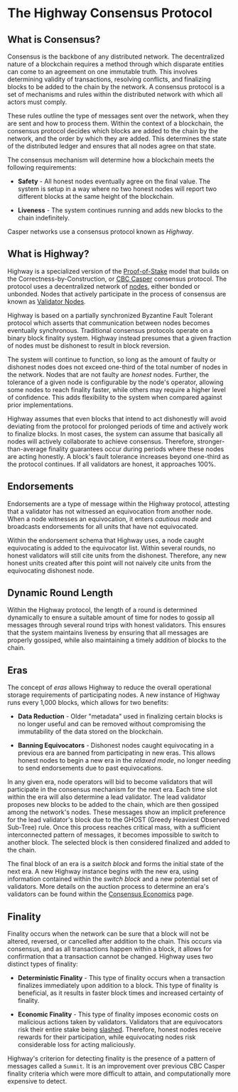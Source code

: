 # The Highway Consensus Protocol

## What is Consensus?

Consensus is the backbone of any distributed network. The decentralized nature of a blockchain requires a method through which disparate entities can come to an agreement on one immutable truth. This involves determining validity of transactions, resolving conflicts, and finalizing blocks to be added to the chain by the network. A consensus protocol is a set of mechanisms and rules within the distributed network with which all actors must comply.

These rules outline the type of messages sent over the network, when they are sent and how to process them. Within the context of a blockchain, the consensus protocol decides which blocks are added to the chain by the network, and the order by which they are added. This determines the state of the distributed ledger and ensures that all nodes agree on that state.

The consensus mechanism will determine how a blockchain meets the following requirements:

*   **Safety** - All honest nodes eventually agree on the final value. The system is setup in a way where no two honest nodes will report two different blocks at the same height of the blockchain.

*   **Liveness** - The system continues running and adds new blocks to the chain indefinitely.

Casper networks use a consensus protocol known as *Highway*.

## What is Highway?

Highway is a specialized version of the [Proof-of-Stake](/glossary/P/#proof-of-stake) model that builds on the Correctness-by-Construction, or [CBC Casper](/glossary/C/#cbc) consensus protocol. The protocol uses a decentralized network of [nodes](/glossary/N/#node), either bonded or unbonded. Nodes that actively participate in the process of consensus are known as [Validator Nodes](/glossary/V/#validator).

Highway is based on a partially synchronized Byzantine Fault Tolerant protocol which asserts that communication between nodes becomes eventually synchronous. Traditional consensus protocols operate on a binary block finality system. Highway instead presumes that a given fraction of nodes must be dishonest to result in block reversion.

The system will continue to function, so long as the amount of faulty or dishonest nodes does not exceed one-third of the total number of nodes in the network. Nodes that are not faulty are *honest* nodes. Further, the tolerance of a given node is configurable by the node's operator, allowing some nodes to reach finality faster, while others may require a higher level of confidence. This adds flexibility to the system when compared against prior implementations.

Highway assumes that even blocks that intend to act dishonestly will avoid deviating from the protocol for prolonged periods of time and actively work to finalize blocks. In most cases, the system can assume that basically all nodes will actively collaborate to achieve consensus. Therefore, stronger-than-average finality guarantees occur during periods where these nodes are acting honestly. A block's fault tolerance increases beyond one-third as the protocol continues. If all validators are honest, it approaches 100%.

## Endorsements

Endorsements are a type of message within the Highway protocol, attesting that a validator has not witnessed an equivocation from another node. When a node witnesses an equivocation, it enters *cautious mode* and broadcasts endorsements for all units that have not equivocated.

Within the endorsement schema that Highway uses, a node caught equivocating is added to the equivocator list. Within several rounds, no honest validators will still cite units from the dishonest. Therefore, any new honest units created after this point will not naively cite units from the equivocating dishonest node.

## Dynamic Round Length

Within the Highway protocol, the length of a round is determined dynamically to ensure a suitable amount of time for nodes to gossip all messages through several round trips with honest validators. This ensures that the system maintains liveness by ensuring that all messages are properly gossiped, while also maintaining a timely addition of blocks to the chain.

## Eras

The concept of *eras* allows Highway to reduce the overall operational storage requirements of participating nodes. A new instance of Highway runs every 1,000 blocks, which allows for two benefits:

* **Data Reduction** - Older "metadata" used in finalizing certain blocks is no longer useful and can be removed without compromising the immutability of the data stored on the blockchain.

* **Banning Equivocators** - Dishonest nodes caught equivocating in a previous era are banned from participating in new eras. This allows honest nodes to begin a new era in the *relaxed mode*, no longer needing to send endorsements due to past equivocations.

In any given era, node operators will bid to become validators that will participate in the consensus mechanism for the next era. Each time slot within the era will also determine a lead validator. The lead validator proposes new blocks to be added to the chain, which are then gossiped among the network's nodes. These messages show an implicit preference for the lead validator's block due to the GHOST (Greedy Heaviest Observed Sub-Tree) rule. Once this process reaches critical mass, with a sufficient interconnected pattern of messages, it becomes impossible to switch to another block. The selected block is then considered finalized and added to the chain.

The final block of an era is a *switch block* and forms the initial state of the next era. A new Highway instance begins with the new era, using information contained within the *switch block* and a new potential set of validators. More details on the auction process to determine an era's validators can be found within the [Consensus Economics](/economics/consensus/) page.

## Finality

Finality occurs when the network can be sure that a block will not be altered, reversed, or cancelled after addition to the chain. This occurs via consensus, and as all transactions happen within a block, it allows for confirmation that a transaction cannot be changed. Highway uses two distinct types of finality:

* **Deterministic Finality** - This type of finality occurs when a transaction finalizes immediately upon addition to a block. This type of finality is beneficial, as it results in faster block times and increased certainty of finality.

* **Economic Finality** - This type of finality imposes economic costs on malicious actions taken by validators. Validators that are equivocators risk their entire stake being [slashed](/staking/#slashing/). Therefore, honest nodes receive rewards for their participation, while equivocating nodes risk considerable loss for acting maliciously.

Highway's criterion for detecting finality is the presence of a pattern of messages called a `Summit`. It is an improvement over previous CBC Casper finality criteria which were more difficult to attain, and computationally more expensive to detect.
